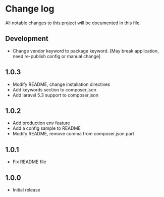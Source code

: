 # Change log

All notable changes to this project will be documented in this file.

## Development

- Change vendor keyword to package keyword. [May break application, need re-publish config or manual change]

## 1.0.3

- Modify README, change installation directives
- Add keywords section to composer.json
- Add laravel 5.3 support to composer.json

## 1.0.2

- Add production env feature
- Add a config sample to README
- Modify README, remove comma from composer.json part

## 1.0.1

- Fix README file

## 1.0.0

- Initial release
